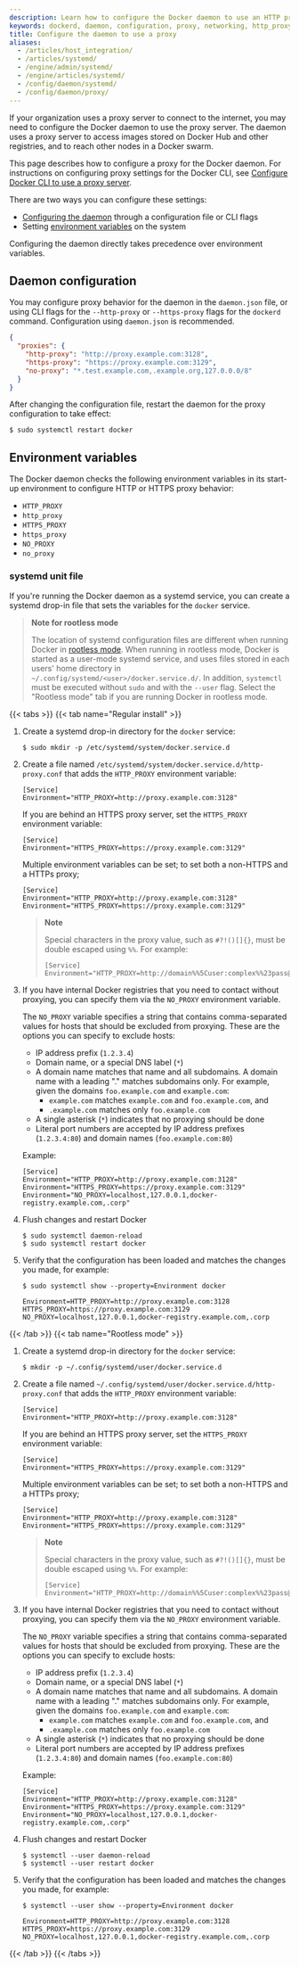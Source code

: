 ```yaml
---
description: Learn how to configure the Docker daemon to use an HTTP proxy
keywords: dockerd, daemon, configuration, proxy, networking, http_proxy, https_proxy, no_proxy, systemd, environment variables
title: Configure the daemon to use a proxy
aliases:
  - /articles/host_integration/
  - /articles/systemd/
  - /engine/admin/systemd/
  - /engine/articles/systemd/
  - /config/daemon/systemd/
  - /config/daemon/proxy/
---
```


<a name="httphttps-proxy"><!-- included for deep-links to old section --></a>

If your organization uses a proxy server to connect to the internet, you may
need to configure the Docker daemon to use the proxy server. The daemon uses
a proxy server to access images stored on Docker Hub and other registries,
and to reach other nodes in a Docker swarm.

This page describes how to configure a proxy for the Docker daemon. For
instructions on configuring proxy settings for the Docker CLI, see [Configure
Docker CLI to use a proxy server](/engine/cli/proxy.md).

There are two ways you can configure these settings:

- [Configuring the daemon](#daemon-configuration) through a configuration file or CLI flags
- Setting [environment variables](#environment-variables) on the system

Configuring the daemon directly takes precedence over environment variables.

## Daemon configuration

You may configure proxy behavior for the daemon in the `daemon.json` file,
or using CLI flags for the `--http-proxy` or `--https-proxy` flags for the
`dockerd` command. Configuration using `daemon.json` is recommended.

```json
{
  "proxies": {
    "http-proxy": "http://proxy.example.com:3128",
    "https-proxy": "https://proxy.example.com:3129",
    "no-proxy": "*.test.example.com,.example.org,127.0.0.0/8"
  }
}
```

After changing the configuration file, restart the daemon for the proxy configuration to take effect:

```console
$ sudo systemctl restart docker
```

## Environment variables

The Docker daemon checks the following environment variables in its start-up
environment to configure HTTP or HTTPS proxy behavior:

- `HTTP_PROXY`
- `http_proxy`
- `HTTPS_PROXY`
- `https_proxy`
- `NO_PROXY`
- `no_proxy`

### systemd unit file

If you're running the Docker daemon as a systemd service, you can create a
systemd drop-in file that sets the variables for the `docker` service.

> **Note for rootless mode**
>
> The location of systemd configuration files are different when running Docker
> in [rootless mode](../../engine/security/rootless.md). When running in
> rootless mode, Docker is started as a user-mode systemd service, and uses
> files stored in each users' home directory in
> `~/.config/systemd/<user>/docker.service.d/`. In addition, `systemctl` must
> be executed without `sudo` and with the `--user` flag. Select the "Rootless
> mode" tab if you are running Docker in rootless mode.

{{< tabs >}}
{{< tab name="Regular install" >}}

1. Create a systemd drop-in directory for the `docker` service:

   ```console
   $ sudo mkdir -p /etc/systemd/system/docker.service.d
   ```

2. Create a file named `/etc/systemd/system/docker.service.d/http-proxy.conf`
   that adds the `HTTP_PROXY` environment variable:

   ```systemd
   [Service]
   Environment="HTTP_PROXY=http://proxy.example.com:3128"
   ```

   If you are behind an HTTPS proxy server, set the `HTTPS_PROXY` environment
   variable:

   ```systemd
   [Service]
   Environment="HTTPS_PROXY=https://proxy.example.com:3129"
   ```

   Multiple environment variables can be set; to set both a non-HTTPS and a
   HTTPs proxy;

   ```systemd
   [Service]
   Environment="HTTP_PROXY=http://proxy.example.com:3128"
   Environment="HTTPS_PROXY=https://proxy.example.com:3129"
   ```

   > **Note**
   >
   > Special characters in the proxy value, such as `#?!()[]{}`, must be double
   > escaped using `%%`. For example:
   >
   > ```systemd
   > [Service]
   > Environment="HTTP_PROXY=http://domain%%5Cuser:complex%%23pass@proxy.example.com:3128/"
   > ```

3. If you have internal Docker registries that you need to contact without
   proxying, you can specify them via the `NO_PROXY` environment variable.

   The `NO_PROXY` variable specifies a string that contains comma-separated
   values for hosts that should be excluded from proxying. These are the options
   you can specify to exclude hosts:

   - IP address prefix (`1.2.3.4`)
   - Domain name, or a special DNS label (`*`)
   - A domain name matches that name and all subdomains. A domain name with a
     leading "." matches subdomains only. For example, given the domains
     `foo.example.com` and `example.com`:
     - `example.com` matches `example.com` and `foo.example.com`, and
     - `.example.com` matches only `foo.example.com`
   - A single asterisk (`*`) indicates that no proxying should be done
   - Literal port numbers are accepted by IP address prefixes (`1.2.3.4:80`) and
     domain names (`foo.example.com:80`)

   Example:

   ```systemd
   [Service]
   Environment="HTTP_PROXY=http://proxy.example.com:3128"
   Environment="HTTPS_PROXY=https://proxy.example.com:3129"
   Environment="NO_PROXY=localhost,127.0.0.1,docker-registry.example.com,.corp"
   ```

4. Flush changes and restart Docker

   ```console
   $ sudo systemctl daemon-reload
   $ sudo systemctl restart docker
   ```

5. Verify that the configuration has been loaded and matches the changes you
   made, for example:

   ```console
   $ sudo systemctl show --property=Environment docker

   Environment=HTTP_PROXY=http://proxy.example.com:3128 HTTPS_PROXY=https://proxy.example.com:3129 NO_PROXY=localhost,127.0.0.1,docker-registry.example.com,.corp
   ```

{{< /tab >}}
{{< tab name="Rootless mode" >}}

1. Create a systemd drop-in directory for the `docker` service:

   ```console
   $ mkdir -p ~/.config/systemd/user/docker.service.d
   ```

2. Create a file named `~/.config/systemd/user/docker.service.d/http-proxy.conf`
   that adds the `HTTP_PROXY` environment variable:

   ```systemd
   [Service]
   Environment="HTTP_PROXY=http://proxy.example.com:3128"
   ```

   If you are behind an HTTPS proxy server, set the `HTTPS_PROXY` environment
   variable:

   ```systemd
   [Service]
   Environment="HTTPS_PROXY=https://proxy.example.com:3129"
   ```

   Multiple environment variables can be set; to set both a non-HTTPS and a
   HTTPs proxy;

   ```systemd
   [Service]
   Environment="HTTP_PROXY=http://proxy.example.com:3128"
   Environment="HTTPS_PROXY=https://proxy.example.com:3129"
   ```

   > **Note**
   >
   > Special characters in the proxy value, such as `#?!()[]{}`, must be double
   > escaped using `%%`. For example:
   >
   > ```systemd
   > [Service]
   > Environment="HTTP_PROXY=http://domain%%5Cuser:complex%%23pass@proxy.example.com:3128/"
   > ```

3. If you have internal Docker registries that you need to contact without
   proxying, you can specify them via the `NO_PROXY` environment variable.

   The `NO_PROXY` variable specifies a string that contains comma-separated
   values for hosts that should be excluded from proxying. These are the options
   you can specify to exclude hosts:

   - IP address prefix (`1.2.3.4`)
   - Domain name, or a special DNS label (`*`)
   - A domain name matches that name and all subdomains. A domain name with a
     leading "." matches subdomains only. For example, given the domains
     `foo.example.com` and `example.com`:
     - `example.com` matches `example.com` and `foo.example.com`, and
     - `.example.com` matches only `foo.example.com`
   - A single asterisk (`*`) indicates that no proxying should be done
   - Literal port numbers are accepted by IP address prefixes (`1.2.3.4:80`) and
     domain names (`foo.example.com:80`)

   Example:

   ```systemd
   [Service]
   Environment="HTTP_PROXY=http://proxy.example.com:3128"
   Environment="HTTPS_PROXY=https://proxy.example.com:3129"
   Environment="NO_PROXY=localhost,127.0.0.1,docker-registry.example.com,.corp"
   ```

4. Flush changes and restart Docker

   ```console
   $ systemctl --user daemon-reload
   $ systemctl --user restart docker
   ```

5. Verify that the configuration has been loaded and matches the changes you
   made, for example:

   ```console
   $ systemctl --user show --property=Environment docker

   Environment=HTTP_PROXY=http://proxy.example.com:3128 HTTPS_PROXY=https://proxy.example.com:3129 NO_PROXY=localhost,127.0.0.1,docker-registry.example.com,.corp
   ```

{{< /tab >}}
{{< /tabs >}}
